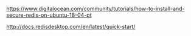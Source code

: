 https://www.digitalocean.com/community/tutorials/how-to-install-and-secure-redis-on-ubuntu-18-04-pt

http://docs.redisdesktop.com/en/latest/quick-start/